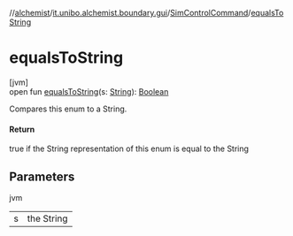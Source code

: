 //[alchemist](../../../index.md)/[it.unibo.alchemist.boundary.gui](../index.md)/[SimControlCommand](index.md)/[equalsToString](equals-to-string.md)

# equalsToString

[jvm]\
open fun [equalsToString](equals-to-string.md)(s: [String](https://docs.oracle.com/javase/8/docs/api/java/lang/String.html)): [Boolean](https://kotlinlang.org/api/latest/jvm/stdlib/kotlin/-boolean/index.html)

Compares this enum to a String.

#### Return

true if the String representation of this enum is equal to the String

## Parameters

jvm

| | |
|---|---|
| s | the String |
